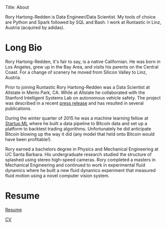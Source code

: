 Title: About

Rory Hartong-Redden is Data Engineer/Data Scientist.
My tools of choice are Python and Spark followed by SQL and Bash.
I work at Runtastic in Linz, Austria (acquired by adidas).

# Long Bio

Rory Hartong-Redden, it's fair to say, is a native Californian. 
He was born in Los Angeles, grew up in the Bay Area, and visits his parents on the Central Coast. 
For a change of scenery he moved from Silicon Valley to Linz, Austria.

Prior to joining Runtastic Rory Hartong-Redden was a Data Scientist at Allstate in Menlo Park, CA. 
While at Allstate he collaborated with the Stanford Intelligent Systems Lab on autonomous vehicle safety.
The project was described in a recent [press release](https://www.allstatenewsroom.com/news/allstate-announces-autonomous-vehicle-research-agreement/) and has resulted in several publications.

During the winter quarter of 2015 he was a machine learning fellow at [Startup.ML](Startup.ML) where he built a data pipeline to Bitcoin data and set up a platform to backtest trading algorithms. 
Unfortunately he did anticipate Bitcoin blowing up the way it did (any model that held onto Bitcoin would have been profitable!).

Rory earned a bachelors degree in Physics and Mechanical Engineering at UC Santa Barbara. 
His undergraduate research studied the structure of splashed using stereo high-speed cameras.
Rory completed a masters in Mechanical Engineering and continued to work in experimental fluid dynamics where he built a new fluid dynamics experiment that measured fluid motion using a novel computer vision system.


# Resume

[Resume](https://github.com/roryhr/resume/raw/master/rhartong_redden_resume.pdf)

[CV](https://github.com/roryhr/resume/raw/master/rhartong_redden_cv.pdf)